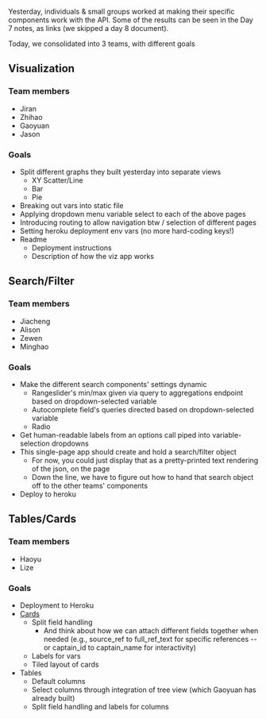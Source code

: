Yesterday, individuals & small groups worked at making their specific components work with the API. Some of the results can be seen in the Day 7 notes, as links (we skipped a day 8 document).

Today, we consolidated into 3 teams, with different goals

## Visualization

### Team members

* Jiran
* Zhihao
* Gaoyuan
* Jason

### Goals

* Split different graphs they built yesterday into separate views
	* XY Scatter/Line
	* Bar
	* Pie
* Breaking out vars into static file
* Applying dropdown menu variable select to each of the above pages
* Introducing routing to allow navigation btw / selection of different pages
* Setting heroku deployment env vars (no more hard-coding keys!)
* Readme
	* Deployment instructions
	* Description of how the viz app works

## Search/Filter

### Team members

* Jiacheng
* Alison
* Zewen
* Minghao

### Goals

* Make the different search components' settings dynamic
	* Rangeslider's min/max given via query to aggregations endpoint based on dropdown-selected variable
	* Autocomplete field's queries directed based on dropdown-selected variable
	* Radio
* Get human-readable labels from an options call piped into variable-selection dropdowns
* This single-page app should create and hold a search/filter object
	* For now, you could just display that as a pretty-printed text rendering of the json, on the page
	* Down the line, we have to figure out how to hand that search object off to the other teams' components
* Deploy to heroku

## Tables/Cards

### Team members

* Haoyu
* Lize

### Goals

* Deployment to Heroku
* [Cards](https://github.com/haoyuf1/voyages-cards)
	* Split field handling
		* And think about how we can attach different fields together when needed (e.g., source_ref to full_ref_text for specific references -- or captain_id to captain_name for interactivity)
	* Labels for vars
	* Tiled layout of cards
* Tables
	* Default columns
	* Select columns through integration of tree view (which Gaoyuan has already built)
	* Split field handling and labels for columns
